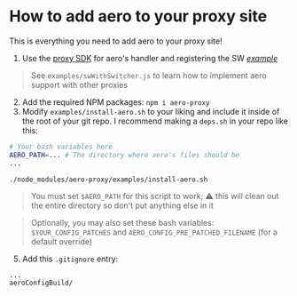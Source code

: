 # How to add aero to your proxy site

This is everything you need to add aero to your proxy site!

1. Use the [proxy SDK](https://github.com/vortexdeveloperlabs/sdk) for aero's handler and registering the SW [*example*](https://github.com/vortexdeveloperlabs/aero-demo-site/blob/main/sw.js#L4-L6)

> See `examples/swWithSwitcher.js` to learn how to implement aero support with other proxies

2. Add the required NPM packages: `npm i aero-proxy`
3. Modify `examples/install-aero.sh` to your liking and include it inside of the root of your git repo. I recommend making a `deps.sh` in your repo like this:

```sh
# Your bash variables here
AERO_PATH=... # The directory where aero's files should be
...

./node_modules/aero-proxy/examples/install-aero.sh
```

> You must set `$AERO_PATH` for this script to work; ⚠️ this will clean out the entire directory so don't put anything else in it

> Optionally, you may also set these bash variables: `$YOUR_CONFIG_PATCHES` and `AERO_CONFIG_PRE_PATCHED_FILENAME` (for a default override)

5. Add this `.gitignore` entry:

```gitignore
...
aeroConfigBuild/
```
